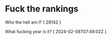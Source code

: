 # Fuck the rankings

Who the hell am I?
{ 28142 }

What fucking year is it?
[ 2024-02-08T07:49:02Z ]
